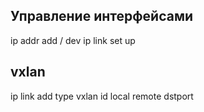 ## Управление интерфейсами

ip addr add <ip>/<mask> dev <dev>
ip link set <dev> up

## vxlan

ip link add <name> type vxlan id <id> local <ip> remote <ip> dstport <port>
